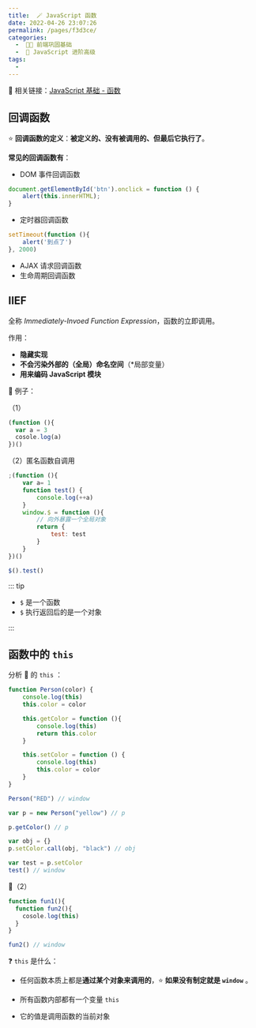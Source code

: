```yaml
---
title:  🪄 JavaScript 函数
date: 2022-04-26 23:07:26
permalink: /pages/f3d3ce/
categories:
  -  🚶🏻 前端巩固基础
  -  🏃 JavaScript 进阶高级
tags:
  - 
---
```



🔗 相关链接：[JavaScript 基础 - 函数](/pages/b51680/#javascript-函数)

## 回调函数

:star: **回调函数的定义**：**被定义的、没有被调用的、但最后它执行了**。

**常见的回调函数有**：

+ DOM 事件回调函数

```js
document.getElementById('btn').onclick = function () {
    alert(this.innerHTML);
}
```

+ 定时器回调函数

```js
setTimeout(function (){
    alert('到点了')
}, 2000)
```

+ AJAX 请求回调函数
+ 生命周期回调函数



## IIEF

全称 *Immediately-Invoed Function Expression*，函数的立即调用。

作用：

+ **隐藏实现**
+ **不会污染外部的（全局）命名空间**（*局部变量）
+ **用来编码 JavaScript 模块**



🌰 例子：

（1）

```js
(function (){
  var a = 3
  cosole.log(a)
})()
```



（2）匿名函数自调用

```js
;(function (){
    var a= 1
    function test() {
        console.log(++a)
    }
    window.$ = function (){
        // 向外暴露一个全局对象
        return {
            test: test
        }
    }
})()

$().test()
```

::: tip

+ `$` 是一个函数
+ `$` 执行返回后的是一个对象

:::





## 函数中的 `this`



分析 🌰 的 `this` ：

```js
function Person(color) {
    console.log(this)
    this.color = color

    this.getColor = function (){
        console.log(this)
        return this.color
    }

    this.setColor = function () {
        console.log(this)
        this.color = color
    }
}
```



```js
Person("RED") // window
```

```js
var p = new Person("yellow") // p
```

```js
p.getColor() // p
```

```js
var obj = {}
p.setColor.call(obj, "black") // obj 
```

```js
var test = p.setColor
test() // window
```



🌰（2）

```js
function fun1(){
  function fun2(){
    cosole.log(this)
  }
}

fun2() // window 
```



❓ `this` 是什么：

+ 任何函数本质上都是**通过某个对象来调用的**，:star: **如果没有制定就是 `window`** 。

+ 所有函数内部都有一个变量 `this` 
+ 它的值是调用函数的当前对象

